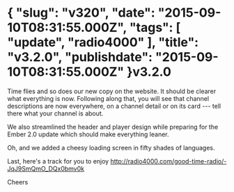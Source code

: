{
    "slug": "v320",
    "date": "2015-09-10T08:31:55.000Z",
    "tags": [
        "update",
        "radio4000"
    ],
    "title": "v3.2.0",
    "publishdate": "2015-09-10T08:31:55.000Z"
}v3.2.0
======

Time flies and so does our new copy on the website. It should be clearer
what everything is now. Following along that, you will see that channel
descriptions are now everywhere, on a channel detail or on its card ---
tell there what your channel is about.

We also streamlined the header and player design while preparing for the
Ember 2.0 update which should make everything leaner.

Oh, and we added a cheesy loading screen in fifty shades of languages.

Last, here's a track for you to
enjoy <http://radio4000.com/good-time-radio/-JqJ9SmQmO_DQx0bmv0k>

Cheers
